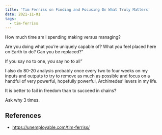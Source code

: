 ```yaml
---
title: 'Tim Ferriss on Finding and Focusing On What Truly Matters'
date: 2021-11-01
tags:
  - tim-ferriss
---
```


How much time am I spending making versus managing?

Are you doing what you’re uniquely capable of? What you feel placed here on Earth to do? Can you be replaced?”

If you say no to one, you say no to all”

I also do 80-20 analysis probably once every two to four weeks on my inputs and outputs to try to remove as much as possible and focus on a handful of very powerful, hopefully powerful, Archimedes’ levers in my life.

It is better to fail in freedom than to succeed in chains?

Ask why 3 times.

## References

- https://unemployable.com/tim-ferriss/

